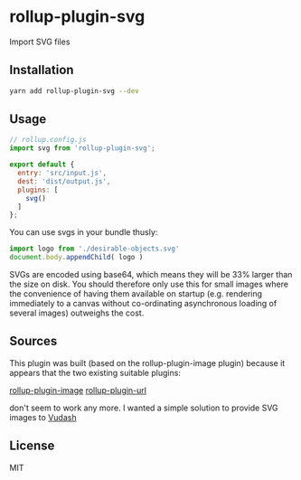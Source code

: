 # rollup-plugin-svg

Import SVG files

## Installation

```bash
yarn add rollup-plugin-svg --dev
```

## Usage

```js
// rollup.config.js
import svg from 'rollup-plugin-svg';

export default {
  entry: 'src/input.js',
  dest: 'dist/output.js',
  plugins: [
    svg()
  ]
};
```

You can use svgs in your bundle thusly:

```js
import logo from './desirable-objects.svg'
document.body.appendChild( logo )
```

SVGs are encoded using base64, which means they will be 33% larger than the size on disk. You should therefore only use this for small images where the convenience of having them available on startup (e.g. rendering immediately to a canvas without co-ordinating asynchronous loading of several images) outweighs the cost.

## Sources

This plugin was built (based on the rollup-plugin-image plugin) because it appears that the two existing suitable plugins:

[rollup-plugin-image](https://github.com/rollup/rollup-plugin-image)
[rollup-plugin-url](https://github.com/rollup/rollup-plugin-url)

don't seem to work any more. I wanted a simple solution to provide SVG images to [Vudash](http://www.vudash.com)

## License

MIT
